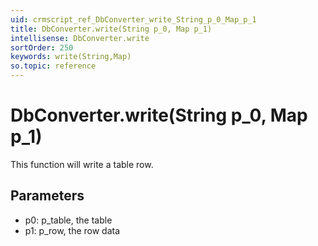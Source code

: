 ```yaml
---
uid: crmscript_ref_DbConverter_write_String_p_0_Map_p_1
title: DbConverter.write(String p_0, Map p_1)
intellisense: DbConverter.write
sortOrder: 250
keywords: write(String,Map)
so.topic: reference
---
```


# DbConverter.write(String p_0, Map p_1)

This function will write a table row.

## Parameters

 - p0: p\_table, the table
 - p1: p\_row, the row data

